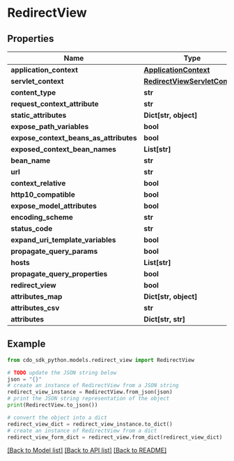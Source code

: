 # RedirectView


## Properties

Name | Type | Description | Notes
------------ | ------------- | ------------- | -------------
**application_context** | [**ApplicationContext**](ApplicationContext.md) |  | [optional] 
**servlet_context** | [**RedirectViewServletContext**](RedirectViewServletContext.md) |  | [optional] 
**content_type** | **str** |  | [optional] 
**request_context_attribute** | **str** |  | [optional] 
**static_attributes** | **Dict[str, object]** |  | [optional] 
**expose_path_variables** | **bool** |  | [optional] 
**expose_context_beans_as_attributes** | **bool** |  | [optional] 
**exposed_context_bean_names** | **List[str]** |  | [optional] 
**bean_name** | **str** |  | [optional] 
**url** | **str** |  | [optional] 
**context_relative** | **bool** |  | [optional] 
**http10_compatible** | **bool** |  | [optional] 
**expose_model_attributes** | **bool** |  | [optional] 
**encoding_scheme** | **str** |  | [optional] 
**status_code** | **str** |  | [optional] 
**expand_uri_template_variables** | **bool** |  | [optional] 
**propagate_query_params** | **bool** |  | [optional] 
**hosts** | **List[str]** |  | [optional] 
**propagate_query_properties** | **bool** |  | [optional] 
**redirect_view** | **bool** |  | [optional] 
**attributes_map** | **Dict[str, object]** |  | [optional] 
**attributes_csv** | **str** |  | [optional] 
**attributes** | **Dict[str, str]** |  | [optional] 

## Example

```python
from cdo_sdk_python.models.redirect_view import RedirectView

# TODO update the JSON string below
json = "{}"
# create an instance of RedirectView from a JSON string
redirect_view_instance = RedirectView.from_json(json)
# print the JSON string representation of the object
print(RedirectView.to_json())

# convert the object into a dict
redirect_view_dict = redirect_view_instance.to_dict()
# create an instance of RedirectView from a dict
redirect_view_form_dict = redirect_view.from_dict(redirect_view_dict)
```
[[Back to Model list]](../README.md#documentation-for-models) [[Back to API list]](../README.md#documentation-for-api-endpoints) [[Back to README]](../README.md)


